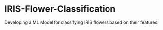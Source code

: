 # IRIS-Flower-Classification
Developing a ML Model for classifying IRIS flowers based on their features.
